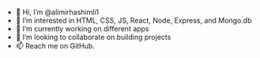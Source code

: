- 👋 Hi, I’m @alimirhashimli1
- 👀 I’m interested in HTML, CSS, JS, React, Node, Express, and Mongo.db
- 🌱 I’m currently working on different apps
- 💞️ I’m looking to collaborate on building projects
- 📫 Reach me on GitHub.


